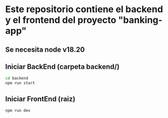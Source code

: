 # Este repositorio contiene el backend y el frontend del proyecto "banking-app"

## Se necesita node v18.20

## Iniciar BackEnd (carpeta backend/)

```bash
cd backend
npm run start
```

## Iniciar FrontEnd (raiz)

```bash
npm run dev
```
